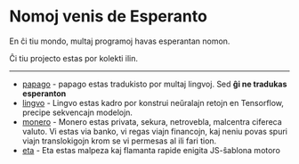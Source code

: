 # Nomoj venis de Esperanto

En ĉi tiu mondo, multaj programoj havas esperantan nomon.

Ĉi tiu projecto estas por kolekti ilin.


---

* [papago](https://papago.naver.com) - papago estas tradukisto por multaj lingvoj. Sed **ĝi ne tradukas esperanton**
* [lingvo](https://github.com/tensorflow/lingvo) - Lingvo estas kadro por konstrui neŭralajn retojn en Tensorflow, precipe sekvencajn modelojn.
* [monero](https://www.getmonero.org) - Monero estas privata, sekura, netrovebla, malcentra cifereca valuto. Vi estas via banko, vi regas viajn financojn, kaj neniu povas spuri viajn translokigojn krom se vi permesas al ili fari tion.
* [eta](https://github.com/eta-dev/eta) - Eta estas malpeza kaj flamanta rapide enigita JS-ŝablona motoro
